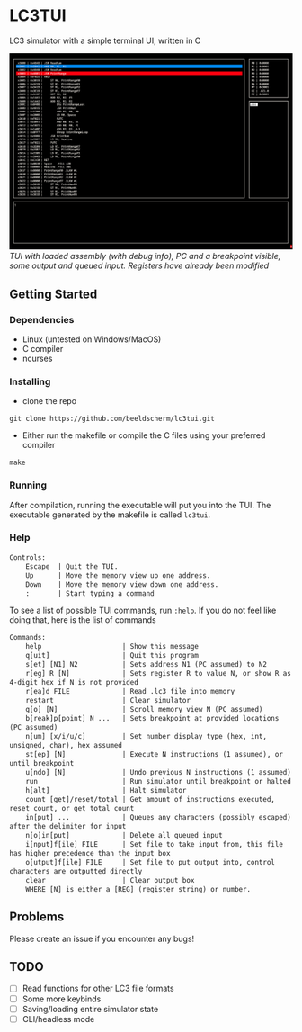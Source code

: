 # LC3TUI

LC3 simulator with a simple terminal UI, written in C

![alt text](screenshots/1.png)
*TUI with loaded assembly (with debug info), PC and a breakpoint visible, some output and queued input. Registers have already been modified*


## Getting Started

### Dependencies

* Linux (untested on Windows/MacOS)
* C compiler
* ncurses


### Installing

* clone the repo
```
git clone https://github.com/beeldscherm/lc3tui.git
```

* Either run the makefile or compile the C files using your preferred compiler
```
make
```


### Running

After compilation, running the executable will put you into the TUI.
The executable generated by the makefile is called `lc3tui`.


### Help

```
Controls:
    Escape  | Quit the TUI.
    Up      | Move the memory view up one address.
    Down    | Move the memory view down one address.
    :       | Start typing a command
```


To see a list of possible TUI commands, run `:help`.
If you do not feel like doing that, here is the list of commands

```
Commands:
    help                    | Show this message
    q[uit]                  | Quit this program
    s[et] [N1] N2           | Sets address N1 (PC assumed) to N2
    r[eg] R [N]             | Sets register R to value N, or show R as 4-digit hex if N is not provided
    r[ea]d FILE             | Read .lc3 file into memory
    restart                 | Clear simulator
    g[o] [N]                | Scroll memory view N (PC assumed)
    b[reak]p[point] N ...   | Sets breakpoint at provided locations (PC assumed)
    n[um] [x/i/u/c]         | Set number display type (hex, int, unsigned, char), hex assumed
    st[ep] [N]              | Execute N instructions (1 assumed), or until breakpoint
    u[ndo] [N]              | Undo previous N instructions (1 assumed)
    run                     | Run simulator until breakpoint or halted
    h[alt]                  | Halt simulator
    count [get]/reset/total | Get amount of instructions executed, reset count, or get total count
    in[put] ...             | Queues any characters (possibly escaped) after the delimiter for input
    n[o]in[put]             | Delete all queued input
    i[nput]f[ile] FILE      | Set file to take input from, this file has higher precedence than the input box
    o[utput]f[ile] FILE     | Set file to put output into, control characters are outputted directly
    clear                   | Clear output box
    WHERE [N] is either a [REG] (register string) or number.
```


## Problems

Please create an issue if you encounter any bugs!


## TODO

- [ ] Read functions for other LC3 file formats
- [ ] Some more keybinds
- [ ] Saving/loading entire simulator state
- [ ] CLI/headless mode
